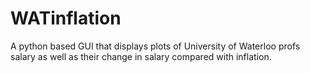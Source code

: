 # WATinflation

A python based GUI that displays plots of University of Waterloo profs salary as well as their change in salary compared with inflation.
